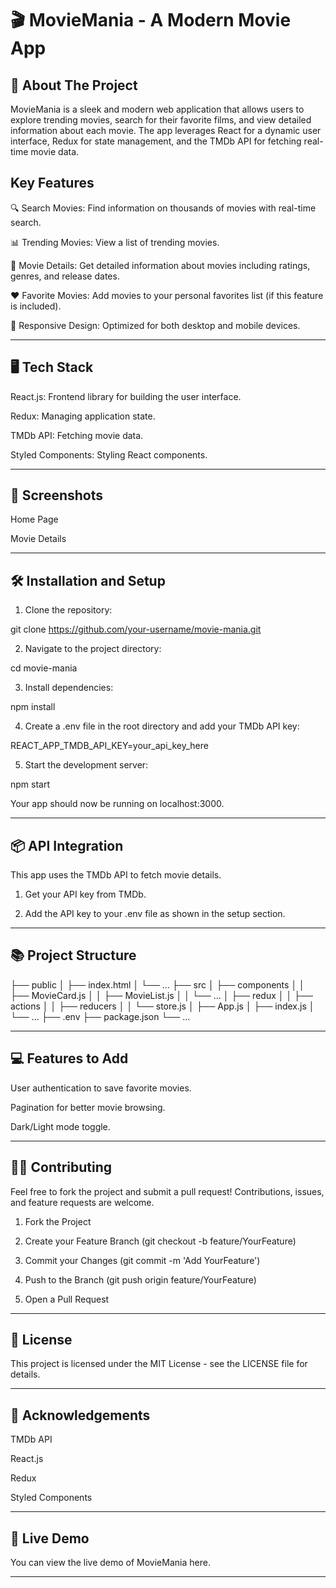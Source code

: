 

# 🎬 MovieMania - A Modern Movie App


 
 

## 🚀 About The Project

MovieMania is a sleek and modern web application that allows users to explore trending movies, search for their favorite films, and view detailed information about each movie. The app leverages React for a dynamic user interface, Redux for state management, and the TMDb API for fetching real-time movie data.

## Key Features

🔍 Search Movies: Find information on thousands of movies with real-time search.

📊 Trending Movies: View a list of trending movies.

📝 Movie Details: Get detailed information about movies including ratings, genres, and release dates.

❤️ Favorite Movies: Add movies to your personal favorites list (if this feature is included).

🎨 Responsive Design: Optimized for both desktop and mobile devices.



---

## 🖥️ Tech Stack

React.js: Frontend library for building the user interface.

Redux: Managing application state.

TMDb API: Fetching movie data.

Styled Components: Styling React components.



---

## 📸 Screenshots

Home Page



Movie Details




---

## 🛠️ Installation and Setup

1. Clone the repository:

git clone https://github.com/your-username/movie-mania.git


2. Navigate to the project directory:

cd movie-mania


3. Install dependencies:

npm install


4. Create a .env file in the root directory and add your TMDb API key:

REACT_APP_TMDB_API_KEY=your_api_key_here


5. Start the development server:

npm start

Your app should now be running on localhost:3000.




---

## 📦 API Integration

This app uses the TMDb API to fetch movie details.

1. Get your API key from TMDb.


2. Add the API key to your .env file as shown in the setup section.




---

## 📚 Project Structure

├── public
│   ├── index.html
│   └── ...
├── src
│   ├── components
│   │   ├── MovieCard.js
│   │   ├── MovieList.js
│   │   └── ...
│   ├── redux
│   │   ├── actions
│   │   ├── reducers
│   │   └── store.js
│   ├── App.js
│   ├── index.js
│   └── ...
├── .env
├── package.json
└── ...


---

## 💻 Features to Add

User authentication to save favorite movies.

Pagination for better movie browsing.

Dark/Light mode toggle.



---

## 👨‍💻 Contributing

Feel free to fork the project and submit a pull request! Contributions, issues, and feature requests are welcome.

1. Fork the Project


2. Create your Feature Branch (git checkout -b feature/YourFeature)


3. Commit your Changes (git commit -m 'Add YourFeature')


4. Push to the Branch (git push origin feature/YourFeature)


5. Open a Pull Request




---

## 📄 License

This project is licensed under the MIT License - see the LICENSE file for details.


---

## 🌟 Acknowledgements

TMDb API

React.js

Redux

Styled Components



---

## 🎥 Live Demo

You can view the live demo of MovieMania here.


---


